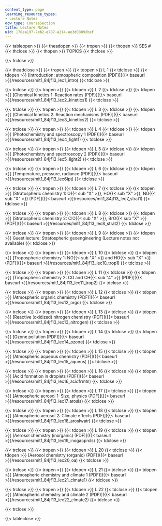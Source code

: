```yaml
---
content_type: page
learning_resource_types:
- Lecture Notes
ocw_type: CourseSection
title: Lecture Notes
uid: 178ea197-7eb2-e787-a214-ae3d0809dbef
---
```


{{< tableopen >}}
{{< theadopen >}}
{{< tropen >}}
{{< thopen >}}
SES #
{{< thclose >}}
{{< thopen >}}
TOPICS
{{< thclose >}}

{{< trclose >}}

{{< theadclose >}}
{{< tropen >}}
{{< tdopen >}}
L 1
{{< tdclose >}}
{{< tdopen >}}
[Introduction; atmospheric composition (PDF)]({{< baseurl >}}/resources/mit1_84jf13_lec1_intro)
{{< tdclose >}}

{{< trclose >}}
{{< tropen >}}
{{< tdopen >}}
L 2
{{< tdclose >}}
{{< tdopen >}}
[Chemical kinetics 1: Reaction rates (PDF)]({{< baseurl >}}/resources/mit1_84jf13_lec2_kinetics1)
{{< tdclose >}}

{{< trclose >}}
{{< tropen >}}
{{< tdopen >}}
L 3
{{< tdclose >}}
{{< tdopen >}}
[Chemical kinetics 2: Reaction mechanisms (PDF)]({{< baseurl >}}/resources/mit1_84jf13_lec3_kinetics2)
{{< tdclose >}}

{{< trclose >}}
{{< tropen >}}
{{< tdopen >}}
L 4
{{< tdclose >}}
{{< tdopen >}}
[Photochemistry and spectroscopy 1 (PDF)]({{< baseurl >}}/resources/mit1_84jf13_lec4_light1)
{{< tdclose >}}

{{< trclose >}}
{{< tropen >}}
{{< tdopen >}}
L 5
{{< tdclose >}}
{{< tdopen >}}
[Photochemistry and spectroscopy 2 (PDF)]({{< baseurl >}}/resources/mit1_84jf13_lec5_light2)
{{< tdclose >}}

{{< trclose >}}
{{< tropen >}}
{{< tdopen >}}
L 6
{{< tdclose >}}
{{< tdopen >}}
[Temperature, pressure, radiance (PDF)]({{< baseurl >}}/resources/mit1_84jf13_lec6ipt)
{{< tdclose >}}

{{< trclose >}}
{{< tropen >}}
{{< tdopen >}}
L 7
{{< tdclose >}}
{{< tdopen >}}
[Stratospheric chemistry 1: O{{< sub "X" >}}, HO{{< sub "X" >}}, NO{{< sub "X" >}} (PDF)]({{< baseurl >}}/resources/mit1_84jf13_lec7_strat1)
{{< tdclose >}}

{{< trclose >}}
{{< tropen >}}
{{< tdopen >}}
L 8
{{< tdclose >}}
{{< tdopen >}}
[Stratospheric chemistry 2: ClO{{< sub "X" >}}, BrO{{< sub "X" >}} (PDF)]({{< baseurl >}}/resources/mit1_84jf13_lec8_strat2)
{{< tdclose >}}

{{< trclose >}}
{{< tropen >}}
{{< tdopen >}}
L 9
{{< tdclose >}}
{{< tdopen >}}
Guest lecture: Stratospheric geoengineering (Lecture notes not available)
{{< tdclose >}}

{{< trclose >}}
{{< tropen >}}
{{< tdopen >}}
L 10
{{< tdclose >}}
{{< tdopen >}}
[Tropospheric chemistry 1: NO{{< sub "X" >}} and HO{{< sub "X" >}} (PDF)]({{< baseurl >}}/resources/mit1_84jf13_lec10_trop1)
{{< tdclose >}}

{{< trclose >}}
{{< tropen >}}
{{< tdopen >}}
L 11
{{< tdclose >}}
{{< tdopen >}}
[Tropospheric chemistry 2: CO and CH{{< sub "4" >}} (PDF)]({{< baseurl >}}/resources/mit1_84jf13_lec11_trop2)
{{< tdclose >}}

{{< trclose >}}
{{< tropen >}}
{{< tdopen >}}
L 12
{{< tdclose >}}
{{< tdopen >}}
[Atmospheric organic chemistry (PDF)]({{< baseurl >}}/resources/mit1_84jf13_lec12_orgo)
{{< tdclose >}}

{{< trclose >}}
{{< tropen >}}
{{< tdopen >}}
L 13
{{< tdclose >}}
{{< tdopen >}}
[Reactive (oxidized) nitrogen chemistry (PDF)]({{< baseurl >}}/resources/mit1_84jf13_lec13_nitrogen)
{{< tdclose >}}

{{< trclose >}}
{{< tropen >}}
{{< tdopen >}}
L 14
{{< tdclose >}}
{{< tdopen >}}
[Ozone pollution (PDF)]({{< baseurl >}}/resources/mit1_84jf13_lec14_ozone)
{{< tdclose >}}

{{< trclose >}}
{{< tropen >}}
{{< tdopen >}}
L 15
{{< tdclose >}}
{{< tdopen >}}
[Atmospheric aqueous chemistry (PDF)]({{< baseurl >}}/resources/mit1_84jf13_lec15_aqueus)
{{< tdclose >}}

{{< trclose >}}
{{< tropen >}}
{{< tdopen >}}
L 16
{{< tdclose >}}
{{< tdopen >}}
[Acid formation in droplets (PDF)]({{< baseurl >}}/resources/mit1_84jf13_lec16_acidfrmtn)
{{< tdclose >}}

{{< trclose >}}
{{< tropen >}}
{{< tdopen >}}
L 17
{{< tdclose >}}
{{< tdopen >}}
[Atmospheric aerosol 1: Size, physics (PDF)]({{< baseurl >}}/resources/mit1_84jf13_lec17_arosls)
{{< tdclose >}}

{{< trclose >}}
{{< tropen >}}
{{< tdopen >}}
L 18
{{< tdclose >}}
{{< tdopen >}}
[Atmospheric aerosol 2: Climate effects (PDF)]({{< baseurl >}}/resources/mit1_84jf13_lec18_aroslwatr)
{{< tdclose >}}

{{< trclose >}}
{{< tropen >}}
{{< tdopen >}}
L 19
{{< tdclose >}}
{{< tdopen >}}
[Aerosol chemistry (inorganic) (PDF)]({{< baseurl >}}/resources/mit1_84jf13_lec19_inogacprcls)
{{< tdclose >}}

{{< trclose >}}
{{< tropen >}}
{{< tdopen >}}
L 20
{{< tdclose >}}
{{< tdopen >}}
[Aerosol chemistry (organic) (PDF)]({{< baseurl >}}/resources/mit1_84jf13_lec20_oa)
{{< tdclose >}}

{{< trclose >}}
{{< tropen >}}
{{< tdopen >}}
L 21
{{< tdclose >}}
{{< tdopen >}}
[Atmospheric chemistry and climate 1 (PDF)]({{< baseurl >}}/resources/mit1_84jf13_lec21_clmate1)
{{< tdclose >}}

{{< trclose >}}
{{< tropen >}}
{{< tdopen >}}
L 22
{{< tdclose >}}
{{< tdopen >}}
[Atmospheric chemistry and climate 2 (PDF)]({{< baseurl >}}/resources/mit1_84jf13_lec22_clmate2)
{{< tdclose >}}

{{< trclose >}}

{{< tableclose >}}